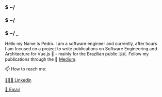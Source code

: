 ### $ ~/
### $ ~/
### $ ~/ _

Hello my Name Is Pedro.
I am a software engineer and currently, after hours I am focused on a project to write publications on Software Engineering and Architecture for Vue.js 💚 - mainly for the Brazilian public 🇧🇷. 
Follow my publications through the 🧠 [Medium](https://pedromoraisf.medium.com).

📫 How to reach me:

[👨🏽‍💻 Linkedin](https://www.linkedin.com/in/pedromoraisf)

[📧 Email](mailto:pedro.morais1997@gmail.com)
